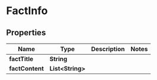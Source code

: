 
# FactInfo

## Properties
Name | Type | Description | Notes
------------ | ------------- | ------------- | -------------
**factTitle** | **String** |  | 
**factContent** | **List&lt;String&gt;** |  | 



